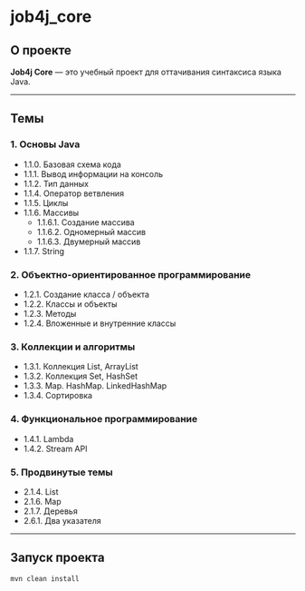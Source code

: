 # job4j_core

## О проекте

**Job4j Core** — это учебный проект для оттачивания синтаксиса языка Java.  

---

## Темы

### 1. Основы Java
- 1.1.0. Базовая схема кода  
- 1.1.1. Вывод информации на консоль  
- 1.1.2. Тип данных  
- 1.1.4. Оператор ветвления  
- 1.1.5. Циклы  
- 1.1.6. Массивы  
  - 1.1.6.1. Создание массива  
  - 1.1.6.2. Одномерный массив  
  - 1.1.6.3. Двумерный массив  
- 1.1.7. String  

### 2. Объектно-ориентированное программирование
- 1.2.1. Создание класса / объекта  
- 1.2.2. Классы и объекты  
- 1.2.3. Методы  
- 1.2.4. Вложенные и внутренние классы  

### 3. Коллекции и алгоритмы
- 1.3.1. Коллекция List, ArrayList  
- 1.3.2. Коллекция Set, HashSet  
- 1.3.3. Map. HashMap. LinkedHashMap  
- 1.3.4. Сортировка  

### 4. Функциональное программирование
- 1.4.1. Lambda  
- 1.4.2. Stream API  

### 5. Продвинутые темы
- 2.1.4. List  
- 2.1.6. Map  
- 2.1.7. Деревья  
- 2.6.1. Два указателя  

---

## Запуск проекта

```bash
mvn clean install
